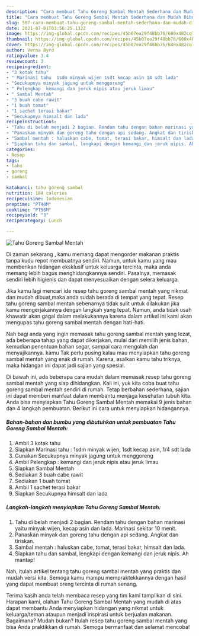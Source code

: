 ```yaml
---
description: "Cara membuat Tahu Goreng Sambal Mentah Sederhana dan Mudah Dibuat"
title: "Cara membuat Tahu Goreng Sambal Mentah Sederhana dan Mudah Dibuat"
slug: 507-cara-membuat-tahu-goreng-sambal-mentah-sederhana-dan-mudah-dibuat
date: 2021-07-01T03:56:25.132Z
image: https://img-global.cpcdn.com/recipes/45b07ea29f48bb76/680x482cq70/tahu-goreng-sambal-mentah-foto-resep-utama.jpg
thumbnail: https://img-global.cpcdn.com/recipes/45b07ea29f48bb76/680x482cq70/tahu-goreng-sambal-mentah-foto-resep-utama.jpg
cover: https://img-global.cpcdn.com/recipes/45b07ea29f48bb76/680x482cq70/tahu-goreng-sambal-mentah-foto-resep-utama.jpg
author: Verna Byrd
ratingvalue: 3.4
reviewcount: 3
recipeingredient:
- "3 kotak tahu"
- " Marinasi tahu  1sdm minyak wijen 1sdt kecap asin 14 sdt lada"
- "Secukupnya minyak jagung untuk menggoreng"
- " Pelengkap  kemangi dan jeruk nipis atau jeruk limau"
- " Sambal Mentah"
- "3 buah cabe rawit"
- "1 buah tomat"
- "1 sachet terasi bakar"
- "Secukupnya himsalt dan lada"
recipeinstructions:
- "Tahu di belah menjadi 2 bagian. Rendam tahu dengan bahan marinasi yaitu minyak wijen, kecap asin dan lada. Marinasi sekitar 10 menit."
- "Panaskan minyak dan goreng tahu dengan api sedang. Angkat dan tiriskan."
- "Sambal mentah : haluskan cabe, tomat, terasi bakar, himsalt dan lada."
- "Siapkan tahu dan sambal, lengkapi dengan kemangi dan jeruk nipis. Ah mantap!"
categories:
- Resep
tags:
- tahu
- goreng
- sambal

katakunci: tahu goreng sambal 
nutrition: 184 calories
recipecuisine: Indonesian
preptime: "PT40M"
cooktime: "PT56M"
recipeyield: "3"
recipecategory: Lunch

---
```



![Tahu Goreng Sambal Mentah](https://img-global.cpcdn.com/recipes/45b07ea29f48bb76/680x482cq70/tahu-goreng-sambal-mentah-foto-resep-utama.jpg)

Di zaman  sekarang , kamu memang dapat mengorder makanan praktis tanpa kudu repot membuatnya sendiri. Namun, untuk kamu yang mau memberikan hidangan eksklusif untuk keluarga tercinta, maka anda memang lebih bagus menghidangkannya sendiri. Pasalnya, memasak sendiri lebih higienis dan dapat menyesuaikan dengan selera keluarga.

Jika kamu lagi mencari ide resep tahu goreng sambal mentah yang nikmat dan mudah dibuat,maka anda sudah berada di tempat yang tepat. Resep tahu goreng sambal mentah  sebenarnya tidak sulit untuk dilakukan jika kamu mengerjakannya dengan langkah yang tepat. Namun, anda tidak usah khawatir akan gagal dalam melakukannya 
karena dalam artikel ini kami akan mengupas tahu goreng sambal mentah dengan hati-hati.  



Nah bagi anda yang ingin memasak tahu goreng sambal mentah yang lezat, ada beberapa tahap yang dapat dikerjakan, mulai dari memilih jenis bahan, kemudian penentuan bahan segar, sampai cara mengolah dan menyajikannya. kamu Tak perlu pusing kalau mau menyiapkan tahu goreng sambal mentah yang enak di rumah. Karena, asalkan kamu  tahu triknya, maka hidangan ini dapat jadi sajian yang spesial.

Di bawah ini, ada beberapa cara mudah dalam memasak resep tahu goreng sambal mentah yang siap dihidangkan. Kali ini, yuk kita coba buat tahu goreng sambal mentah sendiri di rumah. Tetap berbahan sederhana, sajian ini dapat memberi manfaat dalam membantu menjaga kesehatan tubuh kita. Anda bisa menyiapkan Tahu Goreng Sambal Mentah memakai 9 jenis bahan dan 4 langkah pembuatan. Berikut ini cara untuk menyiapkan hidangannya.

<!--inarticleads1-->

##### Bahan-bahan dan bumbu yang dibutuhkan untuk pembuatan Tahu Goreng Sambal Mentah:

1. Ambil 3 kotak tahu
1. Siapkan  Marinasi tahu : 1sdm minyak wijen, 1sdt kecap asin, 1/4 sdt lada
1. Gunakan Secukupnya minyak jagung untuk menggoreng
1. Ambil  Pelengkap : kemangi dan jeruk nipis atau jeruk limau
1. Siapkan  Sambal Mentah
1. Sediakan 3 buah cabe rawit
1. Sediakan 1 buah tomat
1. Ambil 1 sachet terasi bakar
1. Siapkan Secukupnya himsalt dan lada




<!--inarticleads2-->

##### Langkah-langkah menyiapkan Tahu Goreng Sambal Mentah:

1. Tahu di belah menjadi 2 bagian. Rendam tahu dengan bahan marinasi yaitu minyak wijen, kecap asin dan lada. Marinasi sekitar 10 menit.
1. Panaskan minyak dan goreng tahu dengan api sedang. Angkat dan tiriskan.
1. Sambal mentah : haluskan cabe, tomat, terasi bakar, himsalt dan lada.
1. Siapkan tahu dan sambal, lengkapi dengan kemangi dan jeruk nipis. Ah mantap!




Nah, itulah artikel tentang  tahu goreng sambal mentah  yang praktis dan mudah versi kita. Semoga kamu mampu mempraktekkannya dengan hasil yang dapat membuat oreng tercinta di rumah senang. 

Terima kasih anda telah membaca resep yang tim kami tampilkan di sini. Harapan kami, olahan  Tahu Goreng Sambal Mentah yang mudah di atas dapat membantu Anda menyiapkan hidangan yang nikmat untuk keluarga/teman ataupun menjadi inspirasi untuk berjualan makanan. Bagaimana? Mudah bukan? Itulah resep tahu goreng sambal mentah yang bisa Anda praktikkan di rumah. Semoga bermanfaat dan selamat mencoba!

